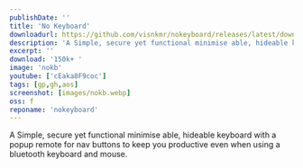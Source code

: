 ```yaml
---
publishDate: ''
title: 'No Keyboard'
downloadurl: https://github.com/visnkmr/nokeyboard/releases/latest/download/app-release.apk
description: 'A Simple, secure yet functional minimise able, hideable keyboard to keep you productive.'
excerpt: ''
download: '150k+ '
image: 'nokb'
youtube: ['cEaka8F9coc']
tags: [gp,gh,aos]
screenshot: [images/nokb.webp]
oss: f
reponame: 'nokeyboard'
---
```


A Simple, secure yet functional minimise able, hideable keyboard with a popup remote for nav buttons to keep you productive even when using a bluetooth keyboard and mouse.